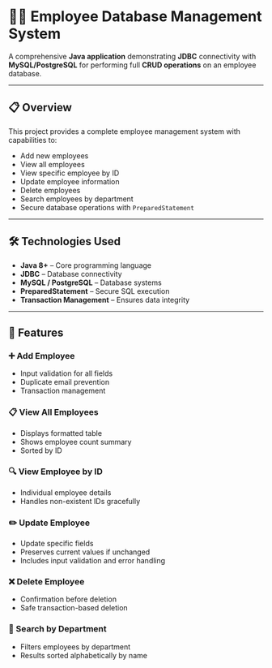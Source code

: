 # 👨‍💼 Employee Database Management System

A comprehensive **Java application** demonstrating **JDBC** connectivity with **MySQL/PostgreSQL** for performing full **CRUD operations** on an employee database.

---

## 📋 Overview

This project provides a complete employee management system with capabilities to:

- Add new employees  
- View all employees  
- View specific employee by ID  
- Update employee information  
- Delete employees  
- Search employees by department  
- Secure database operations with `PreparedStatement`  

---

## 🛠️ Technologies Used

- **Java 8+** – Core programming language  
- **JDBC** – Database connectivity  
- **MySQL / PostgreSQL** – Database systems  
- **PreparedStatement** – Secure SQL execution  
- **Transaction Management** – Ensures data integrity  

---

## 🎯 Features

### ➕ Add Employee
- Input validation for all fields  
- Duplicate email prevention  
- Transaction management  

### 📋 View All Employees
- Displays formatted table  
- Shows employee count summary  
- Sorted by ID  

### 🔍 View Employee by ID
- Individual employee details  
- Handles non-existent IDs gracefully  

### ✏️ Update Employee
- Update specific fields  
- Preserves current values if unchanged  
- Includes input validation and error handling  

### ❌ Delete Employee
- Confirmation before deletion  
- Safe transaction-based deletion  

### 🏢 Search by Department
- Filters employees by department  
- Results sorted alphabetically by name  
